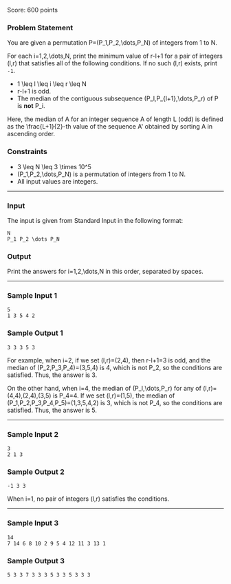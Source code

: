 Score: 600 points

### Problem Statement

You are given a permutation P=(P\_1,P\_2,\dots,P\_N) of integers from 1 to N.

For each i=1,2,\dots,N, print the minimum value of r-l+1 for a pair of integers (l,r) that satisfies all of the following conditions. If no such (l,r) exists, print `-1`.

* 1 \leq l \leq i \leq r \leq N
* r-l+1 is odd.
* The median of the contiguous subsequence (P\_l,P\_{l+1},\dots,P\_r) of P is **not** P\_i.

Here, the median of A for an integer sequence A of length L (odd) is defined as the \frac{L+1}{2}-th value of the sequence A' obtained by sorting A in ascending order.

### Constraints

* 3 \leq N \leq 3 \times 10^5
* (P\_1,P\_2,\dots,P\_N) is a permutation of integers from 1 to N.
* All input values are integers.

---

### Input

The input is given from Standard Input in the following format:

```
N
P_1 P_2 \dots P_N
```

### Output

Print the answers for i=1,2,\dots,N in this order, separated by spaces.

---

### Sample Input 1

```
5
1 3 5 4 2
```

### Sample Output 1

```
3 3 3 5 3
```

For example, when i=2, if we set (l,r)=(2,4), then r-l+1=3 is odd, and the median of (P\_2,P\_3,P\_4)=(3,5,4) is 4, which is not P\_2, so the conditions are satisfied. Thus, the answer is 3.

On the other hand, when i=4, the median of (P\_l,\dots,P\_r) for any of (l,r)=(4,4),(2,4),(3,5) is P\_4=4. If we set (l,r)=(1,5), the median of (P\_1,P\_2,P\_3,P\_4,P\_5)=(1,3,5,4,2) is 3, which is not P\_4, so the conditions are satisfied. Thus, the answer is 5.

---

### Sample Input 2

```
3
2 1 3
```

### Sample Output 2

```
-1 3 3
```

When i=1, no pair of integers (l,r) satisfies the conditions.

---

### Sample Input 3

```
14
7 14 6 8 10 2 9 5 4 12 11 3 13 1
```

### Sample Output 3

```
5 3 3 7 3 3 3 5 3 3 5 3 3 3
```